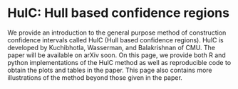 # HulC: Hull based confidence regions
We provide an introduction to the general purpose method of construction confidence intervals called HulC (Hull based confidence regions). HulC is developed by Kuchibhotla, Wasserman, and Balakrishnan of CMU. The paper will be available on arXiv soon. On this page, we provide both R and python implementations of the HulC method as well as reproducible code to obtain the plots and tables in the paper. This page also contains more illustrations of the method beyond those given in the paper. 
